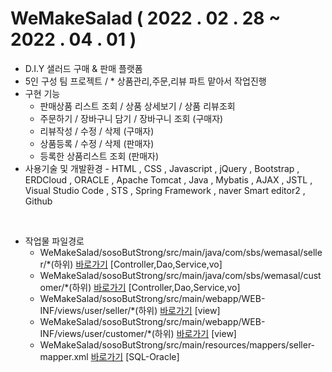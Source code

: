 # WeMakeSalad ( 2022 . 02 . 28 ~ 2022 . 04 . 01 )

- D.I.Y 샐러드 구매 & 판매 플랫폼
- 5인 구성 팀 프로젝트 / * 상품관리,주문,리뷰 파트 맡아서 작업진행
- 구현 기능
    - 판매상품 리스트 조회 / 상품 상세보기 / 상품 리뷰조회
    - 주문하기 / 장바구니 담기 / 장바구니 조회 (구매자)
    - 리뷰작성 / 수정 / 삭제 (구매자)
    - 상품등록 / 수정 / 삭제 (판매자)
    - 등록한 상품리스트 조회 (판매자)
- 사용기술 및 개발환경 - HTML , CSS , Javascript , jQuery , Bootstrap , ERDCloud , ORACLE , Apache Tomcat , Java , Mybatis , AJAX , JSTL , Visual Studio Code , STS , Spring Framework , naver Smart editor2 , Github

<br>

- 작업물 파일경로
    - WeMakeSalad/sosoButStrong/src/main/java/com/sbs/wemasal/seller/*(하위) <a href="https://github.com/JM261/WeMakeSalad/tree/master/sosoButStrong/src/main/java/com/sbs/wemasal/seller">바로가기</a> [Controller,Dao,Service,vo]
    - WeMakeSalad/sosoButStrong/src/main/java/com/sbs/wemasal/customer/*(하위) <a href="https://github.com/JM261/WeMakeSalad/tree/master/sosoButStrong/src/main/java/com/sbs/wemasal/customer">바로가기</a> [Controller,Dao,Service,vo]
    - WeMakeSalad/sosoButStrong/src/main/webapp/WEB-INF/views/user/seller/*(하위) <a href="https://github.com/JM261/WeMakeSalad/tree/master/sosoButStrong/src/main/webapp/WEB-INF/views/user/seller">바로가기</a> [view]
    - WeMakeSalad/sosoButStrong/src/main/webapp/WEB-INF/views/user/customer/*(하위) <a href="https://github.com/JM261/WeMakeSalad/tree/master/sosoButStrong/src/main/webapp/WEB-INF/views/user/customer">바로가기</a> [view]
    - WeMakeSalad/sosoButStrong/src/main/resources/mappers/seller-mapper.xml <a href="https://github.com/JM261/WeMakeSalad/blob/master/sosoButStrong/src/main/resources/mappers/seller-mapper.xml">바로가기</a> [SQL-Oracle]
